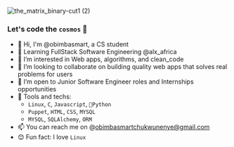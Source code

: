 ![the_matrix_binary-cut1 (2)](https://github.com/obimbasmart/obimbasmart/assets/67028610/307e9c56-9457-475a-93ec-fcf24f47d811)


### Let's code the `cosmos` 👋

- 👋 Hi, I'm @obimbasmart, a CS student
- 🔭 Learning FullStack Software Engineering @alx_africa
- 🌱 I’m interested in Web apps, algorithms, and clean_code
- 👯 I’m looking to collaborate on building quality web apps that solves real problems for users 
- 🤔 I’m open to Junior Software Engineer roles and Internships opportunities
- 🔧 Tools and techs:
  -  `Linux`, `C`, `Javascript`, `🐍Python`
  -  `Puppet`, `HTML`, `CSS`, `MYSQL`
  -  `MYSQL`, `SQLAlchemy`, `ORM`
- 📫 You can reach me on @obimbasmartchukwunenye@gmail.com
- 😊 Fun fact: I love `Linux`
<!--
**obimbasmart/obimbasmart** is a ✨ _special_ ✨ repository because its `README.md` (this file) appears on your GitHub profile.

